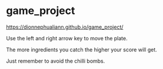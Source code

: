 # game_project

https://dionnephualiann.github.io/game_project/

Use the left and right arrow key to move the plate.

The more ingredients you catch the higher your score will get.

Just remember to avoid the chilli bombs.
